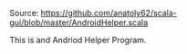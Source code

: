 Source: https://github.com/anatoly62/scala-gui/blob/master/AndroidHelper.scala
>
This is and Andriod Helper Program.
